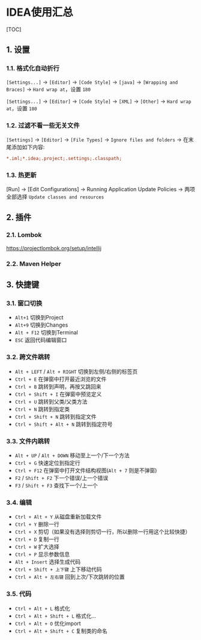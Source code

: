 # IDEA使用汇总

[TOC]

## 1. 设置

### 1.1. 格式化自动折行

`[Settings...]` -> `[Editor]` -> `[Code Style]` -> `[java]` -> `[Wrapping and Braces]` -> `Hard wrap at`，设置 `180`

`[Settings...]` -> `[Editor]` -> `[Code Style]` -> `[XML]` -> `[Other]` -> `Hard wrap at`，设置 `180`

### 1.2. 过滤不看一些无关文件

`[Settings]` -> `[Editor]` -> `[File Types]` -> `Ignore files and folders` -> 在末尾添加如下内容:

```ini
*.iml;*.idea;.project;.settings;.classpath;
```

### 1.3. 热更新

[Run] -> [Edit Configurations] -> Running Application Update Policies -> 两项全部选择 `Update classes and resources`

## 2. 插件

### 2.1. Lombok

<https://projectlombok.org/setup/intellij>

### 2.2. Maven Helper

## 3. 快捷键

### 3.1. 窗口切换

- `Alt+1` 切换到Project
- `Alt+9` 切换到Changes
- `Alt + F12` 切换到Terminal
- `ESC` 返回代码编辑窗口

### 3.2. 跨文件跳转

- `Alt + LEFT` / `Alt + RIGHT` 切换到左侧/右侧的标签页
- `Ctrl + E` 在弹窗中打开最近浏览的文件
- `Ctrl + B` 跳转到声明，再按又跳回来
- `Ctrl + Shift + I` 在弹窗中预览定义
- `Ctrl + U` 跳转到父类/父类方法
- `Ctrl + N` 跳转到指定类
- `Ctrl + Shift + N` 跳转到指定文件
- `Ctrl + Shift + Alt + N` 跳转到指定符号

### 3.3. 文件内跳转

- `Alt + UP` / `Alt + DOWN` 移动至上一个/下一个方法
- `Ctrl + G` 快速定位到指定行
- `Ctrl + F12` 在弹窗中打开文件结构视图(`Alt + 7` 则是不弹窗)
- `F2` / `Shift + F2` 下一个错误/上一个错误
- `F3` / `Shift + F3` 查找下一个/上一个

### 3.4. 编辑

- `Ctrl + Alt + Y` 从磁盘重新加载文件
- `Ctrl + Y` 删除一行
- `Ctrl + X` 剪切（如果没有选择则剪切一行，所以删除一行用这个比较快捷）
- `Ctrl + D` 复制一行
- `Ctrl + W` 扩大选择
- `Ctrl + P` 显示参数信息
- `Alt + Insert` 选择生成代码
- `Ctrl + Shift + 上下键`   上下移动代码
- `Ctrl + Alt + 左右键` 回到上次/下次跳转的位置

### 3.5. 代码

- `Ctrl + Alt + L` 格式化
- `Ctrl + Alt + Shift + L` 格式化...
- `Ctrl + Alt + O` 优化import
- `Ctrl + Alt + Shift + C` 复制类的命名
